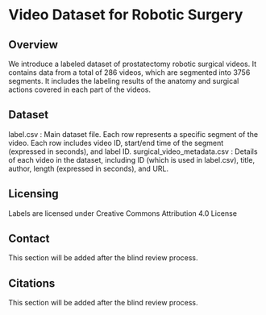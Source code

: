 # Video Dataset for Robotic Surgery

## Overview

We introduce a labeled dataset of prostatectomy robotic surgical videos. It contains data from a total of 286 videos, which are segmented into 3756 segments. It includes the labeling results of the anatomy and surgical actions covered in each part of the videos.

## Dataset

label.csv : Main dataset file. Each row represents a specific segment of the video. Each row includes video ID, start/end time of the segment (expressed in seconds), and label ID.
surgical_video_metadata.csv : Details of each video in the dataset, including ID (which is used in label.csv), title, author, length (expressed in seconds), and URL.

## Licensing

Labels are licensed under Creative Commons Attribution 4.0 License

## Contact

This section will be added after the blind review process.

## Citations

This section will be added after the blind review process.
